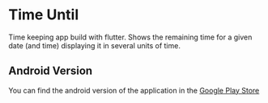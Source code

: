 # Time Until

Time keeping app build with flutter. Shows the remaining time for a given date (and time) displaying it in several units of time.

## Android Version

You can find the android version of the application in the [Google Play Store](https://play.google.com/store/apps/details?id=es.topalski.flutter_time_until)